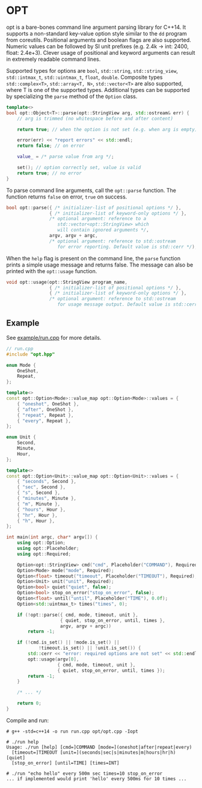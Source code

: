 # OPT

opt is a bare-bones command line argument parsing library for C++14.
It supports a non-standard key-value option style similar to the `dd` program
from coreutils. Positional arguments and boolean flags are also supported.
Numeric values can be followed by SI unit prefixes (e.g. 2.4k -> int: 2400,
float: 2.4e+3). Clever usage of positional and keyword arguments can result
in extremely readable command lines.

Supported types for options are `bool`, `std::string`, `std::string_view`,
`std::intmax_t`, `std::uintmax_t`, `float`, `double`. Composite types
`std::complex<T>`, `std::array<T, N>`, `std::vector<T>` are also supported,
where T is one of the supported types. Additional types can be supported
by specializing the `parse` method of the `Option` class.

```c++
template<>
bool opt::Object<T>::parse(opt::StringView arg, std::ostream& err) {
    // arg is trimmed (no whitespace before and after content)

    return true; // when the option is not set (e.g. when arg is empty)

    error(err) << "report errors" << std::endl;
    return false; // on error

    value_ = /* parse value from arg */;

    set(); // option correctly set, value is valid
    return true; // no error
}
```

To parse command line arguments, call the `opt::parse` function.
The function returns `false` on error, `true` on success.

```c++
bool opt::parse({ /* initializer-list of positional options */ },
                { /* initializer-list of keyword-only options */ },
                /* optional argument: reference to a
                   std::vector<opt::StringView> which
                   will contain ignored arguments */,
                argv, argv + argc,
                /* optional argument: reference to std::ostream
                   for error reporting. Default value is std::cerr */);
```

When the `help` flag is present on the command line, the `parse` function
prints a simple usage message and returns false. The message can also
be printed with the `opt::usage` function.

```c++
void opt::usage(opt::StringView program_name,
                { /* initializer-list of positional options */ },
                { /* initializer-list of keyword-only options */ },
                /* optional argument: reference to std::ostream
                   for usage message output. Default value is std::cerr */);
```

## Example

See [example/run.cpp](blob/master/example/run.cpp) for more details.

```c++
// run.cpp
#include "opt.hpp"

enum Mode {
    OneShot,
    Repeat,
};

template<>
const opt::Option<Mode>::value_map opt::Option<Mode>::values = {
    { "oneshot", OneShot },
    { "after", OneShot },
    { "repeat", Repeat },
    { "every", Repeat },
};

enum Unit {
    Second,
    Minute,
    Hour,
};

template<>
const opt::Option<Unit>::value_map opt::Option<Unit>::values = {
    { "seconds", Second },
    { "sec", Second },
    { "s", Second },
    { "minutes", Minute },
    { "m", Minute },
    { "hours", Hour },
    { "hr", Hour },
    { "h", Hour },
};

int main(int argc, char* argv[]) {
    using opt::Option;
    using opt::Placeholder;
    using opt::Required;

    Option<opt::StringView> cmd("cmd", Placeholder("COMMAND"), Required);
    Option<Mode> mode("mode", Required);
    Option<float> timeout("timeout", Placeholder("TIMEOUT"), Required);
    Option<Unit> unit("unit", Required);
    Option<bool> quiet("quiet", false);
    Option<bool> stop_on_error("stop_on_error", false);
    Option<float> until("until", Placeholder("TIME"), 0.0f);
    Option<std::uintmax_t> times("times", 0);

    if (!opt::parse({ cmd, mode, timeout, unit },
                    { quiet, stop_on_error, until, times },
                    argv, argv + argc))
        return -1;

    if (!cmd.is_set() || !mode.is_set() ||
            !timeout.is_set() || !unit.is_set()) {
        std::cerr << "error: required options are not set" << std::endl;
        opt::usage(argv[0],
                   { cmd, mode, timeout, unit },
                   { quiet, stop_on_error, until, times });
        return -1;
    }

    /* ... */

    return 0;
}
```

Compile and run:

```
# g++ -std=c++14 -o run run.cpp opt/opt.cpp -Iopt

# ./run help
Usage: ./run [help] [cmd=]COMMAND [mode=](oneshot|after|repeat|every)
  [timeout=]TIMEOUT [unit=](seconds|sec|s|minutes|m|hours|hr|h) [quiet]
  [stop_on_error] [until=TIME] [times=INT]

# ./run "echo hello" every 500m sec times=10 stop_on_error
... if implemented would print 'hello' every 500ms for 10 times ...
```
